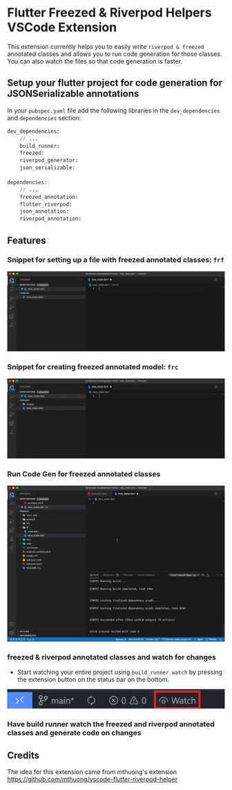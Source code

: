 # Flutter Freezed & Riverpod Helpers VSCode Extension

This extension currently helps you to easily write `riverpod & freezed` annotated classes and allows you to run code generation for those classes. You can also watch the files so that code generation is faster.

<!-- 👉 <https://marketplace.visualstudio.com/items?itemName=mthuong.vscode-flutter-freezed-helper> -->

## Setup your flutter project for code generation for JSONSerializable annotations

In your `pubspec.yaml` file add the following libraries in the `dev_dependencies` and `dependencies` section:

```ruby
dev_dependencies:
    // ...
    build_runner:
    freezed:
    riverpod_generator:
    json_serializable:

dependencies:
    // ...
    freezed_annotation:
    flutter_riverpod:
    json_annotation:
    riverpod_annotation:
```

## Features

### Snippet for setting up a file with freezed annotated classes: `frf`

![frf](media/frf.gif)

### Snippet for creating freezed annotated model: `frc`

![frc](media/frc.gif)

### Run Code Gen for freezed annotated classes

![code gen](media/build.gif)

### freezed & riverpod annotated classes and watch for changes
* Start watching your entire project using `build_runner watch` by pressing the extension button on the status bar on the bottom.

![build_runner watch](media/screen2.png)

### Have build runner watch the freezed and riverpod annotated classes and generate code on changes

## Credits
The idea for this extension came from mthuong's extension <https://github.com/mthuong/vscode-flutter-riverpod-helper>
